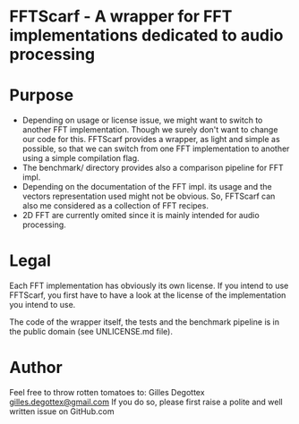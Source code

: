# FFTScarf - A wrapper for FFT implementations dedicated to audio processing

# Purpose
* Depending on usage or license issue, we might want to switch to another FFT
implementation. Though we surely don't want to change our code for this.
FFTScarf provides a wrapper, as light and simple as possible, so that we can
switch from one FFT implementation to another using a simple compilation flag.
* The benchmark/ directory provides also a comparison pipeline for FFT impl.
* Depending on the documentation of the FFT impl. its usage and the vectors
representation used might not be obvious. So, FFTScarf can also me considered
as a collection of FFT recipes.
* 2D FFT are currently omited since it is mainly intended for audio processing.

# Legal
Each FFT implementation has obviously its own license. If you intend to use
FFTScarf, you first have to have a look at the license of the implementation you
intend to use.

The code of the wrapper itself, the tests and the benchmark pipeline is in the
public domain (see UNLICENSE.md file).

# Author
Feel free to throw rotten tomatoes to:
Gilles Degottex <gilles.degottex@gmail.com>
If you do so, please first raise a polite and well written issue on GitHub.com
